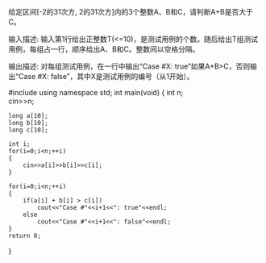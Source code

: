 给定区间[-2的31次方, 2的31次方]内的3个整数A、B和C，请判断A+B是否大于C。

输入描述:
输入第1行给出正整数T(<=10)，是测试用例的个数。随后给出T组测试用例，每组占一行，顺序给出A、B和C。整数间以空格分隔。

输出描述:
对每组测试用例，在一行中输出“Case #X: true”如果A+B>C，否则输出“Case #X: false”，其中X是测试用例的编号（从1开始）。

#include <iostream>
using namespace std;
int main(void)
{ 
    int n;  
    cin>>n;  
      
    long a[10];  
    long b[10];  
    long c[10];  
      
    int i;  
    for(i=0;i<n;++i)  
    {  
        cin>>a[i]>>b[i]>>c[i];  
    }  
      
    for(i=0;i<n;++i)  
    {  
        if(a[i] + b[i] > c[i])  
            cout<<"Case #"<<i+1<<": true"<<endl;  
        else  
            cout<<"Case #"<<i+1<<": false"<<endl;  
    }  
    return 0;   
}
